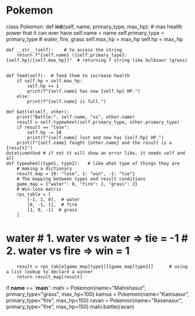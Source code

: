 # Pokemon
class Pokemon:
    def __init__(self, name, primary_type, max_hp):  # max health power that it can ever have
        self.name = name
        self.primary_type = primary_type  # water, fire, grass
        self.max_hp = max_hp
        self.hp = max_hp

    def __str__(self):    # to access the string
        return f"{self.name} ({self.primary_type}: {self.hp}/{self.max_hp})"  # returning f string like bulbsaur (grass)


    def feed(self):  # feed them to increase health
        if self.hp < self.max_hp:
            self.hp += 1
            print(f"{self.name} has now {self.hp} HP.")
        else:
            print(f"{self.name} is full.")

    def battle(self, other):
        print("Battle:", self.name, "vs", other.name)
        result = self.typewheel(self.primary_type, other.primary_type)
        if result == "lose":
            self.hp -= 10
            print(f"{self.name} lost and now has {self.hp} HP.")
        print(f"{self.name} fought {other.name} and the result is a {result}")
    @staticmethod # if not it will show an error like, it needs self and all
    def typewheel(type1, type2):   # like what type of things they are
        # making a dictionary
        result_map = {0: "lose", 1: "win", -1: "tie"}
        # The mapping between types and result conditions
        game_map = {"water": 0, "fire": 1, "grass": 2}
        # Win-lose matrix
        rps_table = [
            [-1, 1, 0],  # water
            [0, -1, 1],  # fire
            [1, 0, -1]  # grass
        ]
# water # 1. water vs water => tie = -1 # 2. water vs fire => win = 1
        result = rps_table[game_map[type1]][game_map[type2]]      # using a list lookup to declare a winner
        return result_map[result]


if __name__ == '__main__':
    mahi = Pokemon(name="Mahishasur", primary_type="grass", max_hp=100)
    kamsa = Pokemon(name="Kamsasur", primary_type="fire", max_hp=150)
    ravan = Pokemon(name="Ravanasur", primary_type="fire", max_hp=150)
    mahi.battle(ravan)
